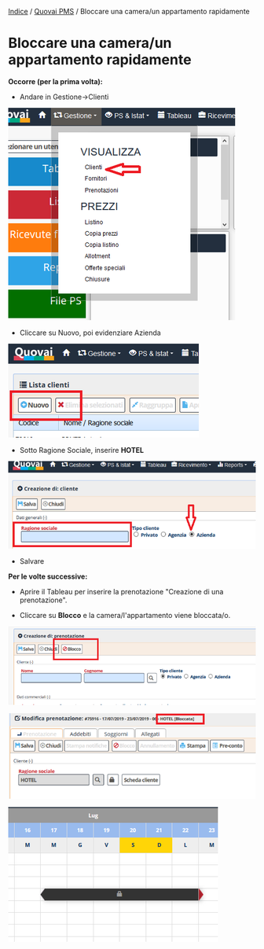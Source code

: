
[Indice](index.html) / [Quovai PMS](quovai-pms-it.md) / Bloccare una camera/un appartamento rapidamente

# **Bloccare una camera/un appartamento rapidamente**

**Occorre (per la prima volta):**
- Andare in Gestione->Clienti

 ![](images/blocco-camera-001.png)

- Cliccare su Nuovo, poi evidenziare Azienda
 
 ![](images/blocco-camera-002.png)
  
- Sotto Ragione Sociale, inserire **HOTEL**
 
 ![](images/blocco-camera-003.png)
  
- Salvare

**Per le volte successive:**
- Aprire il Tableau per inserire la prenotazione "Creazione di una prenotazione".  

- Cliccare su **Blocco** e la camera/l'appartamento viene bloccata/o.

 ![](images/blocco-camera-004.png)
 
 ![](images/blocco-camera-005.png)
 
 ![](images/blocco-camera-006.png)

 






